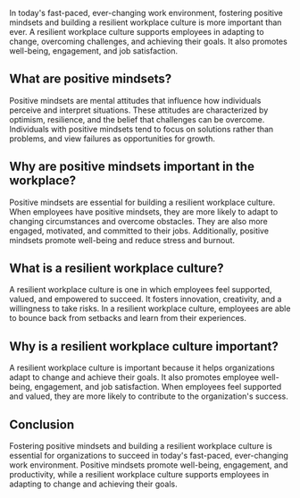 
In today's fast-paced, ever-changing work environment, fostering positive mindsets and building a resilient workplace culture is more important than ever. A resilient workplace culture supports employees in adapting to change, overcoming challenges, and achieving their goals. It also promotes well-being, engagement, and job satisfaction.

What are positive mindsets?
---------------------------

Positive mindsets are mental attitudes that influence how individuals perceive and interpret situations. These attitudes are characterized by optimism, resilience, and the belief that challenges can be overcome. Individuals with positive mindsets tend to focus on solutions rather than problems, and view failures as opportunities for growth.

Why are positive mindsets important in the workplace?
-----------------------------------------------------

Positive mindsets are essential for building a resilient workplace culture. When employees have positive mindsets, they are more likely to adapt to changing circumstances and overcome obstacles. They are also more engaged, motivated, and committed to their jobs. Additionally, positive mindsets promote well-being and reduce stress and burnout.

What is a resilient workplace culture?
--------------------------------------

A resilient workplace culture is one in which employees feel supported, valued, and empowered to succeed. It fosters innovation, creativity, and a willingness to take risks. In a resilient workplace culture, employees are able to bounce back from setbacks and learn from their experiences.

Why is a resilient workplace culture important?
-----------------------------------------------

A resilient workplace culture is important because it helps organizations adapt to change and achieve their goals. It also promotes employee well-being, engagement, and job satisfaction. When employees feel supported and valued, they are more likely to contribute to the organization's success.

Conclusion
----------

Fostering positive mindsets and building a resilient workplace culture is essential for organizations to succeed in today's fast-paced, ever-changing work environment. Positive mindsets promote well-being, engagement, and productivity, while a resilient workplace culture supports employees in adapting to change and achieving their goals.
